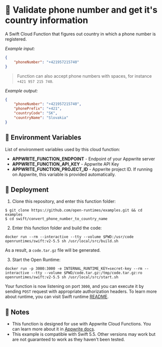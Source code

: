 # 📱 Validate phone number and get it's country information

A Swift Cloud Function that figures out country in which a phone number is registered.

_Example input:_

```json
{
    "phoneNumber": "+421957215740"
}
```

> Function can also accept phone numbers with spaces, for instance `+421 957 215 740`.


_Example output:_


```json
{
    "phoneNumber": "+421957215740",
    "phonePrefix": "+421",
    "countryCode": "SK",
    "countryName": "Slovakia"
}
```

## 📝 Environment Variables

List of environment variables used by this cloud function:

- **APPWRITE_FUNCTION_ENDPOINT** - Endpoint of your Appwrite server
- **APPWRITE_FUNCTION_API_KEY** - Appwrite API Key
- **APPWRITE_FUNCTION_PROJECT_ID** - Appwrite project ID. If running on Appwrite, this variable is provided automatically.

## 🚀 Deployment

1. Clone this repository, and enter this function folder:

```
$ git clone https://github.com/open-runtimes/examples.git && cd examples
$ cd swift/convert_phone_number_to_country_name
```

2. Enter this function folder and build the code:
```
docker run --rm --interactive --tty --volume $PWD:/usr/code openruntimes/swift:v2-5.5 sh /usr/local/src/build.sh
```
As a result, a `code.tar.gz` file will be generated.

3. Start the Open Runtime:
```
docker run -p 3000:3000 -e INTERNAL_RUNTIME_KEY=secret-key --rm --interactive --tty --volume $PWD/code.tar.gz:/tmp/code.tar.gz:ro openruntimes/swift:v2-5.5 sh /usr/local/src/start.sh
```

Your function is now listening on port `3000`, and you can execute it by sending `POST` request with appropriate authorization headers. To learn more about runtime, you can visit Swift runtime [README](https://github.com/open-runtimes/open-runtimes/tree/main/runtimes/swift-5.5).

## 📝 Notes
 - This function is designed for use with Appwrite Cloud Functions. You can learn more about it in [Appwrite docs](https://appwrite.io/docs/functions).
 - This example is compatible with Swift 5.5. Other versions may work but are not guaranteed to work as they haven't been tested.